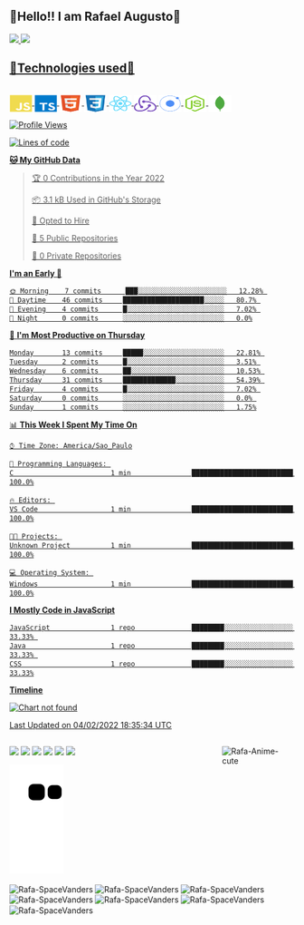 ## 👾Hello!! I am Rafael Augusto👾

 <div>
  <a href="https://github.com/lniilisl">
  <img height="180em" src="https://github-readme-stats.vercel.app/api?username=lniilisl&show_icons=true&theme=dracula&include_all_commits=true&count_private=true"/>
  <img height="180em" src="https://github-readme-stats.vercel.app/api/top-langs/?username=lniilisl&layout=compact&langs_count=7&theme=dracula"/>
</div>
  
  ## 👾Technologies used👾
 
<div style="display: inline_block"><br>
  <img align="center" alt="Rafa-Js" height="30" width="40" src="https://raw.githubusercontent.com/devicons/devicon/master/icons/javascript/javascript-plain.svg">
  <img align="center" alt="Rafa-Ts" height="30" width="40" src="https://raw.githubusercontent.com/devicons/devicon/master/icons/typescript/typescript-plain.svg">
  <img align="center" alt="Rafa-HTML" height="30" width="40" src="https://raw.githubusercontent.com/devicons/devicon/master/icons/html5/html5-original.svg">
  <img align="center" alt="Rafa-CSS" height="30" width="40" src="https://raw.githubusercontent.com/devicons/devicon/master/icons/css3/css3-original.svg">
  <img align="center" alt="Rafa-React" height="30" width="40" src="https://raw.githubusercontent.com/devicons/devicon/master/icons/react/react-original.svg">
  <img align="center" alt="Rafa-Redux" height="30" width="40" src="https://raw.githubusercontent.com/devicons/devicon/master/icons/redux/redux-original.svg">
  <img align="center" alt="Rafa-Ionic" height="30" width="40" src="https://raw.githubusercontent.com/devicons/devicon/master/icons/ionic/ionic-original.svg">
  <img align="center" alt="Rafa-Nodejs" height="30" width="40" src="https://raw.githubusercontent.com/devicons/devicon/master/icons/nodejs/nodejs-original.svg">
  <img align="center" alt="Rafa-Mongodb" height="30" width="40" src="https://raw.githubusercontent.com/devicons/devicon/master/icons/mongodb/mongodb-plain.svg">
</div>
 
<!--START_SECTION:waka-->
![Profile Views](http://img.shields.io/badge/Profile%20Views-0-blue)

![Lines of code](https://img.shields.io/badge/From%20Hello%20World%20I%27ve%20Written-769%20lines%20of%20code-blue)

**🐱 My GitHub Data** 

> 🏆 0 Contributions in the Year 2022
 > 
> 📦 3.1 kB Used in GitHub's Storage 
 > 
> 💼 Opted to Hire
 > 
> 📜 5 Public Repositories 
 > 
> 🔑 0 Private Repositories  
 > 
**I'm an Early 🐤** 

```text
🌞 Morning    7 commits      ███░░░░░░░░░░░░░░░░░░░░░░   12.28% 
🌆 Daytime    46 commits     ████████████████████░░░░░   80.7% 
🌃 Evening    4 commits      █░░░░░░░░░░░░░░░░░░░░░░░░   7.02% 
🌙 Night      0 commits      ░░░░░░░░░░░░░░░░░░░░░░░░░   0.0%

```
📅 **I'm Most Productive on Thursday** 

```text
Monday       13 commits     █████░░░░░░░░░░░░░░░░░░░░   22.81% 
Tuesday      2 commits      █░░░░░░░░░░░░░░░░░░░░░░░░   3.51% 
Wednesday    6 commits      ██░░░░░░░░░░░░░░░░░░░░░░░   10.53% 
Thursday     31 commits     █████████████░░░░░░░░░░░░   54.39% 
Friday       4 commits      █░░░░░░░░░░░░░░░░░░░░░░░░   7.02% 
Saturday     0 commits      ░░░░░░░░░░░░░░░░░░░░░░░░░   0.0% 
Sunday       1 commits      ░░░░░░░░░░░░░░░░░░░░░░░░░   1.75%

```


📊 **This Week I Spent My Time On** 

```text
⌚︎ Time Zone: America/Sao_Paulo

💬 Programming Languages: 
C                        1 min               █████████████████████████   100.0%

🔥 Editors: 
VS Code                  1 min               █████████████████████████   100.0%

🐱‍💻 Projects: 
Unknown Project          1 min               █████████████████████████   100.0%

💻 Operating System: 
Windows                  1 min               █████████████████████████   100.0%

```

**I Mostly Code in JavaScript** 

```text
JavaScript               1 repo              ████████░░░░░░░░░░░░░░░░░   33.33% 
Java                     1 repo              ████████░░░░░░░░░░░░░░░░░   33.33% 
CSS                      1 repo              ████████░░░░░░░░░░░░░░░░░   33.33%

```


**Timeline**

![Chart not found](https://raw.githubusercontent.com/lniilisl/lniilisl/main/charts/bar_graph.png) 


 Last Updated on 04/02/2022 18:35:34 UTC
<!--END_SECTION:waka-->

  ##
 
<div>
  <img align="right" alt="Rafa-Anime-cute" height="148" width="128" src="https://i.pinimg.com/originals/24/be/9c/24be9c8a3f8f9c7ee38e7a37e7ba7243.gif">
  <a href="https://www.facebook.com/lniilisl/" target="_blank"><img src="https://img.shields.io/badge/Facebook-1877F2?style=for-the-badge&logo=facebook&logoColor=white" target="_blank"></a>
  <a href="https://www.linkedin.com/in/lniilisl" target="_blank"><img src="https://img.shields.io/badge/-LinkedIn-%230077B5?style=for-the-badge&logo=linkedin&logoColor=white" target="_blank"></a>
  <a href="https://twitter.com/lniilisl" target="_blank"><img src="https://img.shields.io/badge/Twitter-1DA1F2?style=for-the-badge&logo=twitter&logoColor=white" target="_blank"></a>
  <a href="https://instagram.com/lniilisl" target="_blank"><img src="https://img.shields.io/badge/-Instagram-%23E4405F?style=for-the-badge&logo=instagram&logoColor=white" target="_blank"></a>
  <a href = "https://pt.stackoverflow.com/users/254937/lniilisl"><img src="https://img.shields.io/badge/Stack_Overflow-FE7A16?style=for-the-badge&logo=stack-overflow&logoColor=white" target="_blank"></a>
  <a href = "mailto:lniilisl@gmail.com"><img src="https://img.shields.io/badge/-Gmail-%23333?style=for-the-badge&logo=gmail&logoColor=white" target="_blank"></a>

 
  ![Snake animation](https://github.com/lniilisl/lniilisl/blob/output/github-contribution-grid-snake.svg)
</div>
 
<div>
   <img align="center" alt="Rafa-SpaceVanders" height="138" width="118" src="https://media3.giphy.com/media/wogIubFweiBkn6y8KU/source.gif">
   <img align="center" alt="Rafa-SpaceVanders" height="138" width="118" src="https://media3.giphy.com/media/wogIubFweiBkn6y8KU/source.gif">
   <img align="center" alt="Rafa-SpaceVanders" height="138" width="118" src="https://media3.giphy.com/media/wogIubFweiBkn6y8KU/source.gif">
   <img align="center" alt="Rafa-SpaceVanders" height="138" width="118" src="https://media3.giphy.com/media/wogIubFweiBkn6y8KU/source.gif">
   <img align="center" alt="Rafa-SpaceVanders" height="138" width="118" src="https://media3.giphy.com/media/wogIubFweiBkn6y8KU/source.gif">
   <img align="center" alt="Rafa-SpaceVanders" height="138" width="118" src="https://media3.giphy.com/media/wogIubFweiBkn6y8KU/source.gif">
   <img align="center" alt="Rafa-SpaceVanders" height="138" width="118" src="https://media3.giphy.com/media/wogIubFweiBkn6y8KU/source.gif">


</div>
